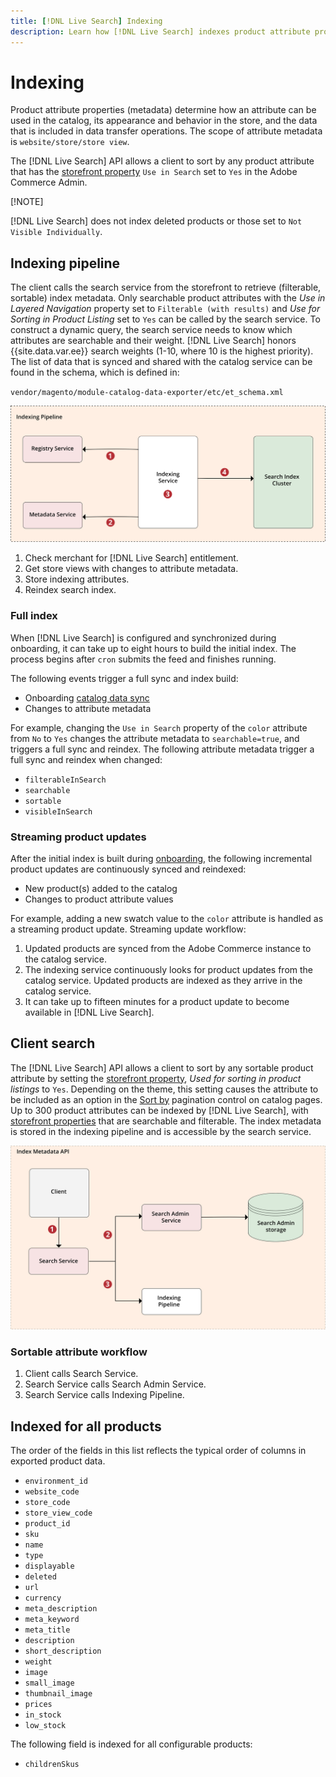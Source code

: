 ```yaml
---
title: [!DNL Live Search] Indexing
description: Learn how [!DNL Live Search] indexes product attribute properties
---
```

# Indexing

Product attribute properties (metadata) determine how an attribute can be used in the catalog, its appearance and behavior in the store, and the data that is included in data transfer operations. The scope of attribute metadata is `website/store/store view`.

The [!DNL Live Search] API allows a client to sort by any product attribute that has the [storefront property](https://docs.magento.com/user-guide/stores/attributes-product.html) `Use in Search` set to `Yes` in the Adobe Commerce Admin.

[!NOTE]

[!DNL Live Search] does not index deleted products or those set to `Not Visible Individually`.

## Indexing pipeline

The client calls the search service from the storefront to retrieve (filterable, sortable) index metadata. Only searchable product attributes with the *Use in Layered Navigation* property set to `Filterable (with results)` and *Use for Sorting in Product Listing* set to `Yes` can be called by the search service.
To construct a dynamic query, the search service needs to know which attributes are searchable and their weight. [!DNL Live Search] honors {{site.data.var.ee}} search weights (1-10, where 10 is the highest priority). The list of data that is synced and shared with the catalog service can be found in the schema, which is defined in:

`vendor/magento/module-catalog-data-exporter/etc/et_schema.xml`

![[!DNL Live Search] indexing client search diagram](assets/indexing-pipeline.svg?lang=en)

1. Check merchant for [!DNL Live Search] entitlement.
1. Get store views with changes to attribute metadata.
1. Store indexing attributes.
1. Reindex search index.

### Full index

When [!DNL Live Search] is configured and synchronized during onboarding, it can take up to eight hours to build the initial index. The process begins after `cron` submits the feed and finishes running.

The following events trigger a full sync and index build:

*  Onboarding [catalog data sync](install.html#synchronize-catalog-data)
*  Changes to attribute metadata

For example, changing the `Use in Search` property of the `color` attribute from `No` to `Yes` changes the attribute metadata to `searchable=true`, and triggers a full sync and reindex. The following attribute metadata trigger a full sync and reindex when changed:

*  `filterableInSearch`
*  `searchable`
*  `sortable`
*  `visibleInSearch`

### Streaming product updates

After the initial index is built during [onboarding](install.html#synchronize-catalog-data), the following incremental product updates are continuously synced and reindexed:

*  New product(s) added to the catalog
*  Changes to product attribute values

For example, adding a new swatch value to the `color` attribute is handled as a streaming product update.
Streaming update workflow:

1. Updated products are synced from the Adobe Commerce instance to the catalog service.
1. The indexing service continuously looks for product updates from the catalog service. Updated products are indexed as they arrive in the catalog service.
1. It can take up to fifteen minutes for a product update to become available in [!DNL Live Search].

## Client search

The [!DNL Live Search] API allows a client to sort by any sortable product attribute by setting the [storefront property](https://docs.magento.com/user-guide/catalog/product-attributes.html), *Used for sorting in product listings* to `Yes`. Depending on the theme, this setting causes the attribute to be included as an option in the [Sort by](https://docs.magento.com/user-guide/catalog/navigation.html) pagination control on catalog pages. Up to 300 product attributes can be indexed by [!DNL Live Search], with [storefront properties](https://docs.magento.com/user-guide/stores/attributes-product.html) that are searchable and filterable.
The index metadata is stored in the indexing pipeline and is accessible by the search service.

![[!DNL Live Search] index metadata API diagram](assets/index-metadata-api.svg?lang=en)

### Sortable attribute workflow

1. Client calls Search Service.
1. Search Service calls Search Admin Service.
1. Search Service calls Indexing Pipeline.

## Indexed for all products

The order of the fields in this list reflects the typical order of columns in exported product data.

*  `environment_id`
*  `website_code`
*  `store_code`
*  `store_view_code`
*  `product_id`
*  `sku`
*  `name`
*  `type`
*  `displayable`
*  `deleted`
*  `url`
*  `currency`
*  `meta_description`
*  `meta_keyword`
*  `meta_title`
*  `description`
*  `short_description`
*  `weight`
*  `image`
*  `small_image`
*  `thumbnail_image`
*  `prices`
*  `in_stock`
*  `low_stock`

The following field is indexed for all configurable products:

*  `childrenSkus`
